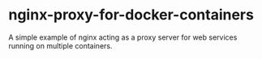 # nginx-proxy-for-docker-containers
A simple example of nginx acting as a proxy server for web services running on multiple containers.
